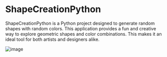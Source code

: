 # ShapeCreationPython
ShapeCreationPython is a Python project designed to generate random shapes with random colors. 
This application provides a fun and creative way to explore geometric shapes and color combinations.
This makes it an ideal tool for both artists and designers alike.

![image](https://github.com/GeorgeMichaloutsos/ShapeCreationPython/assets/127510982/6b991a2f-477a-4cc6-856b-d6b87e09d499)
